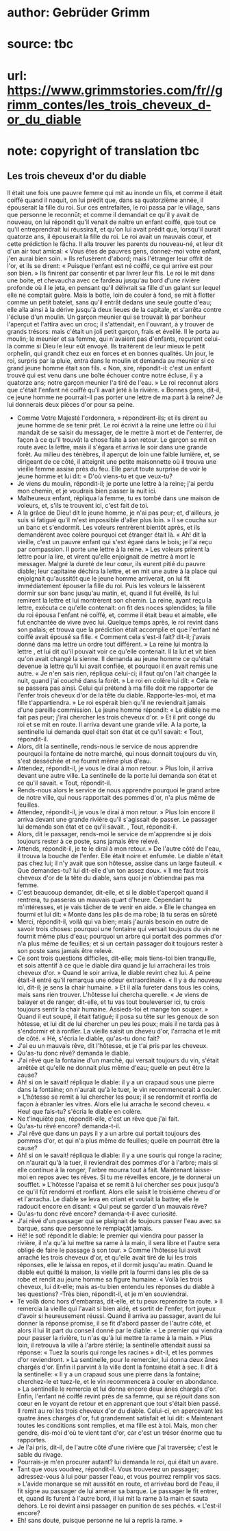 # author: Gebrüder Grimm
# source: tbc
# url: https://www.grimmstories.com/fr//grimm_contes/les_trois_cheveux_d-or_du_diable
# note: copyright of translation tbc

## Les trois cheveux d'or du diable 

Il était une fois une pauvre femme qui mit au inonde un fils, et comme
il était coiffé quand il naquit, on lui prédit que, dans sa quatorzième
année, il épouserait la fille du roi.
Sur ces entrefaites, le roi passa par le village, sans que personne le
reconnût; et comme il demandait ce qu'il y avait de nouveau, on lui
répondit qu'il venait de naître un enfant coiffé, que tout ce qu'il
entreprendrait lui réussirait, et qu'on lui avait prédit que,
lorsqu'il aurait quatorze ans, il épouserait la fille du roi.
Le roi avait un mauvais cœur, et cette prédiction le fâcha. Il alla
trouver les parents du nouveau-né, et leur dit d'un air tout amical: «
Vous êtes de pauvres gens, donnez-moi votre enfant, j'en aurai bien
soin. » Ils refusèrent d'abord; mais l'étranger leur offrit de l'or,
et ils se dirent: « Puisque l'enfant est né coiffé, ce qui arrive est
pour son bien. » Ils finirent par consentir et par livrer leur fils.
Le roi le mit dans une boite, et chevaucha avec ce fardeau jusqu'au
bord d'une rivière profonde où il le jeta, en pensant qu'il délivrait
sa fille d'un galant sur lequel elle ne comptait guère. Mais la botte,
loin de couler à fond, se mit à flotter comme un petit batelet, sans
qu'il entrât dedans une seule goutte d'eau; elle alla ainsi à la
dérive jusqu'à deux lieues de la capitale, et s'arrêta contre
l'écluse d'un moulin. Un garçon meunier qui se trouvait là par bonheur
l'aperçut et l'attira avec un croc; il s'attendait, en l'ouvrant, à
y trouver de grands trésors: mais c'était un joli petit garçon, frais
et éveillé. Il le porta au moulin; le meunier et sa femme, qui
n'avaient pas d'enfants, reçurent celui-là comme si Dieu le leur eût
envoyé. Ils traitèrent de leur mieux le petit orphelin, qui grandit chez
eux en forces et en bonnes qualités.
Un jour, le roi, surpris par la pluie, entra dans le moulin et demanda
au meunier si ce grand jeune homme était son fils. « Non, sire,
répondit-il: c'est un enfant trouvé qui est venu dans une boîte échouer
contre notre écluse, il y a quatorze ans; notre garçon meunier l'a tiré
de l'eau. »
Le roi reconnut alors que c'était l'enfant né coiffé qu'il avait jeté
à la rivière. « Bonnes gens, dit-il, ce jeune homme ne pourrait-il pas
porter une lettre de ma part à la reine? Je lui donnerais deux pièces
d'or pour sa peine.
- Comme Votre Majesté l'ordonnera, » répondirent-ils; et ils dirent au
jeune homme de se tenir prêt. Le roi écrivit à la reine une lettre où il
lui mandait de se saisir du messager, de le mettre à mort et de
l'enterrer, de façon à ce qu'il trouvât la chose faite à son retour.
Le garçon se mit en route avec la lettre, mais il s'égara et arriva le
soir dans une grande forêt. Au milieu des ténèbres, il aperçut de loin
une faible lumière, et, se dirigeant de ce côté, il atteignit une petite
maisonnette où il trouva une vieille femme assise près du feu. Elle
parut toute surprise de voir le jeune homme et lui dit: « D'où viens-tu
et que veux-tu?
- Je viens du moulin, répondit-il; je porte une lettre à la reine; j'ai
perdu mon chemin, et je voudrais bien passer la nuit ici.
- Malheureux enfant, répliqua la femme, tu es tombé dans une maison de
voleurs, et, s'ils te trouvent ici, c'est fait de toi.
- A la grâce de Dieu! dit le jeune homme, je n'ai pas peur; et,
d'ailleurs, je suis si fatigué qu'il m'est impossible d'aller plus
loin. »
Il se coucha sur un banc et s'endormit. Les voleurs rentrèrent bientôt
après, et ils demandèrent avec colère pourquoi cet étranger était là. «
Ah! dit la vieille, c'est un pauvre enfant qui s'est égaré dans le
bois; je l'ai reçu par compassion. Il porte une lettre à la reine. »
Les voleurs prirent la lettre pour la lire, et virent qu'elle
enjoignait de mettre à mort le messager. Malgré la dureté de leur cœur,
ils eurent pitié du pauvre diable; leur capitaine déchira la lettre, et
en mit une autre à la place qui enjoignait qu'aussitôt que le jeune
homme arriverait, on lui fit immédiatement épouser la fille du roi. Puis
les voleurs le laissèrent dormir sur son banc jusqu'au matin, et, quand
il fut éveillé, ils lui remirent la lettre et lui montrèrent son
chemin.
La reine, ayant reçu la lettre, exécuta ce qu'elle contenait: on fit
des noces splendides; la fille du roi épousa l'enfant né coiffé, et,
comme il était beau et aimable, elle fut enchantée de vivre avec lui.
Quelque temps après, le roi revint dans son palais; et trouva que la
prédiction était accomplie et que l'enfant né coiffé avait épousé sa
fille. « Comment cela s'est-il fait? dit-il; j'avais donné dans ma
lettre un ordre tout différent. » La reine lui montra la lettre , et lui
dit qu'il pouvait voir ce qu'elle contenait. Il la lut et vit bien
qu'on avait changé la sienne.
Il demanda au jeune homme ce qu'était devenue la lettre qu'il lui
avait confiée, et pourquoi il en avait remis une autre. « Je n'en sais
rien, répliqua celui-ci; il faut qu'on l'ait changée la nuit, quand
j'ai couché dans la forêt. »
Le roi en colère lui dit: « Cela ne se passera pas ainsi. Celui qui
prétend à ma fille doit me rapporter de l'enfer trois cheveux d'or de
la tête du diable. Rapporte-les-moi, et ma fille t'appartiendra. » Le
roi espérait bien qu'il ne reviendrait jamais d'une pareille
commission.
Le jeune homme répondit: « Le diable ne me fait pas peur; j'irai
chercher les trois cheveux d'or. » Et il prit congé du roi et se mit en
route.
Il arriva devant une grande ville. A la porte, la sentinelle lui demanda
quel était son état et ce qu'il savait:
« Tout, répondit-il.
- Alors, dit la sentinelle, rends-nous le service de nous apprendre
pourquoi la fontaine de notre marché, qui nous donnait toujours du vin,
s'est desséchée et ne fournit même plus d'eau.
- Attendez, répondit-il, je vous le dirai à mon retour. »
Plus loin, il arriva devant une autre ville. La sentinelle de la porte
lui demanda son état et ce qu'il savait.
« Tout, répondit-il.
- Rends-nous alors le service de nous apprendre pourquoi le grand arbre
de notre ville, qui nous rapportait des pommes d'or, n'a plus même de
feuilles.
- Attendez, répondit-il, je vous le dirai à mon retour. »
Plus loin encore il arriva devant une grande rivière qu'il s'agissait
de passer. Le passager lui demanda son état et ce qu'il savait. , Tout,
répondit-il.
- Alors, dit le passager, rends-moi le service de m'apprendre si je
dois toujours rester à ce poste, sans jamais être relevé.
- Attends, répondit-il, je te le dirai à mon retour. »
De l'autre côté de l'eau, il trouva la bouche de l'enfer. Elle était
noire et enfumée. Le diable n'était pas chez lui; il n'y avait que son
hôtesse, assise dans un large fauteuil. « Que demandes-tu? lui dit-elle
d'un ton assez doux.
« Il me faut trois cheveux d'or de la tête du diable, sans quoi je
n'obtiendrai pas ma femme.
- C'est beaucoup demander, dit-elle, et si le diable t'aperçoit quand
il rentrera, tu passeras un mauvais quart d'heure. Cependant tu
m'intéresses, et je vais tâcher de te venir en aide. »
Elle le changea en fourmi et lui dit: « Monte dans les plis de ma robe;
là tu seras en sûreté
- Merci, répondit-il, voilà qui va bien; mais j'aurais besoin en outre
de savoir trois choses: pourquoi une fontaine qui versait toujours du
vin ne fournit même plus d'eau; pourquoi un arbre qui portait des
pommes d'or n'a plus même de feuilles; et si un certain passager doit
toujours rester à son poste sans jamais être relevé.
- Ce sont trois questions difficiles, dit-elle; mais tiens-toi bien
tranquille, et sois attentif à ce que le diable dira quand je lui
arracherai les trois cheveux d'or. »
Quand le soir arriva, le diable revint chez lui. A peine était-il entré
qu'il remarqua une odeur extraordinaire. « Il y a du nouveau ici,
dit-il; je sens la chair humaine. » Et il alla fureter dans tous les
coins, mais sans rien trouver. L'hôtesse lui chercha querelle. « Je
viens de balayer et de ranger, dit-elle, et tu vas tout bouleverser ici,
tu crois toujours sentir la chair humaine. Assieds-toi et mange ton
souper. »
Quand il eut soupé, il était fatigué; il posa su tête sur les genoux de
son hôtesse, et lui dit de lui chercher un peu les poux; mais il ne
tarda pas à s'endormir et à ronfler. La vieille saisit un cheveu d'or,
l'arracha et le mit de côté. « Hé, s'écria le diable, qu'as-tu donc
fait?
- J'ai eu un mauvais rêve, dit l'hôtesse, et je t'ai pris par les
cheveux.
- Qu'as-tu donc rêvé? demanda le diable.
- J'ai rêvé que la fontaine d'un marché, qui versait toujours du vin,
s'était arrêtée et qu'elle ne donnait plus même d'eau; quelle en peut
être la cause?
- Ah! si on le savait! répliqua le diable: il y a un crapaud sous une
pierre dans la fontaine; on n'aurait qu'à le tuer, le vin
recommencerait à couler. »
L'hôtesse se remit à lui chercher les poux; il se rendormit et ronfla
de façon à ébranler les vitres. Alors elle lui arracha le second cheveu.
« Heu! que fais-tu? s'écria le diable en colère.
- Ne t'inquiète pas, répondit-elle, c'est un rêve que j'ai fait.
- Qu'as-tu rêvé encore? demanda-t-il.
- J'ai rêvé que dans un pays il y a un arbre qui portait toujours des
pommes d'or, et qui n'a plus même de feuilles; quelle en pourrait être
la cause?
- Ah! si on le savait! répliqua le diable: il y a une souris qui ronge
la racine; on n'aurait qu'à la tuer, il reviendrait des pommes d'or à
l'arbre; mais si elle continue à la ronger, l'arbre mourra tout à
fait. Maintenant laisse-moi en repos avec tes rêves. Si tu me réveilles
encore, je te donnerai un soufflet. »
L'hôtesse l'apaisa et se remit à lui chercher ses poux jusqu'à ce
qu'il fût rendormi et ronflant. Alors elle saisit le troisième cheveu
d'or et l'arracha. Le diable se leva en criant et voulait la battre;
elle le radoucit encore en disant: « Qui peut se garder d'un mauvais
rêve?
- Qu'as-tu donc rêvé encore? demanda-t-il avec curiosité.
- J'ai rêvé d'un passager qui se plaignait de toujours passer l'eau
avec sa barque, sans que personne le remplaçât jamais.
- Hé! le sot! répondit le diable: le premier qui viendra pour passer la
rivière, il n'a qu'à lui mettre sa rame à la main, il sera libre et
l'autre sera obligé de faire le passage à son tour. »
Comme l'hôtesse lui avait arraché les trois cheveux d'or, et qu'elle
avait tiré de lui les trois réponses, elle le laissa en repos, et il
dormit jusqu'au matin.
Quand le diable eut quitté la maison, la vieille prit la fourmi dans les
plis de sa robe et rendit au jeune homme sa figure humaine. « Voilà les
trois cheveux, lui dit-elle; mais as-tu bien entendu les réponses du
diable à tes questions?
-Très bien, répondit-il, et je m'en souviendrai.
- Te voilà donc hors d'embarras, dit-elle, et tu peux reprendre ta
route. »
Il remercia la vieille qui l'avait si bien aidé, et sortit de l'enfer,
fort joyeux d'avoir si heureusement réussi.
Quand il arriva au passager, avant de lui donner la réponse promise, il
se fit d'abord passer de l'autre côté, et alors il lui lit part du
conseil donné par le diable: « Le premier qui viendra pour passer la
rivière, tu n'as qu'à lui mettre ta rame à la main. »
Plus loin, il retrouva la ville à l'arbre stérile; la sentinelle
attendait aussi sa réponse: « Tuez la souris qui ronge les racines »
dit-il, et les pommes d'or reviendront. » La sentinelle, pour le
remercier, lui donna deux ânes chargés d'or.
Enfin il parvint à la ville dont la fontaine était à sec. Il dit à la
sentinelle: « Il y a un crapaud sous une pierre dans la fontaine;
cherchez-le et tuez-le, et le vin recommencera à couler en abondance. »
La sentinelle le remercia et lui donna encore deux ânes chargés d'or.
Enfin, l'enfant né coiffé revint près de sa femme, qui se réjouit dans
son cœur en le voyant de retour et en apprenant que tout s'était bien
passé. Il remit au roi les trois cheveux d'or du diable. Celui-ci, en
apercevant les quatre ânes chargés d'or, fut grandement satisfait et
lui dit: « Maintenant toutes les conditions sont remplies, et ma fille
est à toi. Mais, mon cher gendre, dis-moi d'où te vient tant d'or, car
c'est un trésor énorme que tu rapportes.
- Je l'ai pris, dit-il, de l'autre côté d'une rivière que j'ai
traversée; c'est le sable du rivage.
- Pourrais-je m'en procurer autant? lui demanda le roi, qui était un
avare.
- Tant que vous voudrez, répondit-il. Vous trouverez un passager;
adressez-vous à lui pour passer l'eau, et vous pourrez remplir vos
sacs. »
L'avide monarque se mit aussitôt en route, et arrivéau bord de l'eau,
il fit signe au passager de lui amener sa barque. Le passager le fit
entrer, et, quand ils furent à l'autre bord, il lui mit la rame à la
main et sauta dehors. Le roi devint ainsi passager en punition de ses
péchés.
« L'est-il encore?
- Eh! sans doute, puisque personne ne lui a repris la rame. »
